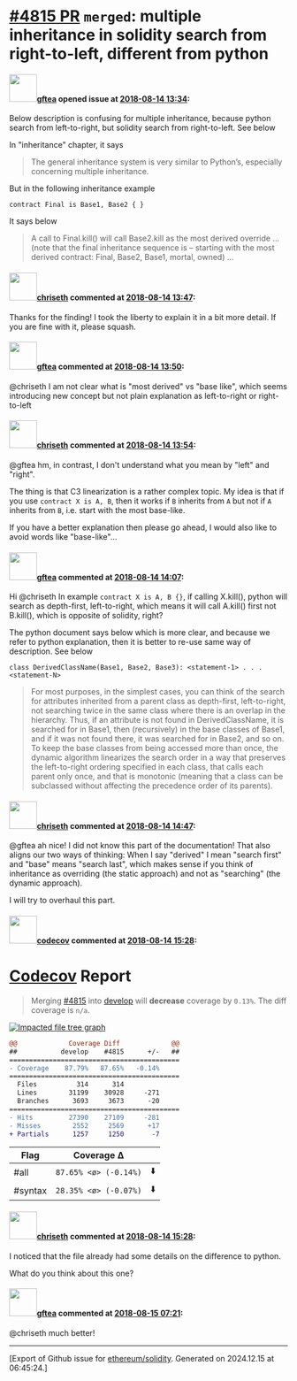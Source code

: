 # [\#4815 PR](https://github.com/ethereum/solidity/pull/4815) `merged`: multiple inheritance in solidity search from right-to-left, different from python

#### <img src="https://avatars.githubusercontent.com/u/1705787?u=0831b50dce0e68efe6a462a2e18eaaf81d9486ea&v=4" width="50">[gftea](https://github.com/gftea) opened issue at [2018-08-14 13:34](https://github.com/ethereum/solidity/pull/4815):

Below description is confusing for multiple inheritance, because python search from left-to-right, but solidity search from right-to-left. See below

In "inheritance" chapter, it says 
> The general inheritance system is very similar to Python’s, especially concerning multiple inheritance.

But in the following inheritance example 

`contract Final is Base1, Base2 {
} `

It says below
> A call to Final.kill() will call Base2.kill as the most derived override 
> ...
> (note that the final inheritance sequence is – starting with the most derived contract: Final, Base2, Base1, mortal, owned) ...



#### <img src="https://avatars.githubusercontent.com/u/9073706?v=4" width="50">[chriseth](https://github.com/chriseth) commented at [2018-08-14 13:47](https://github.com/ethereum/solidity/pull/4815#issuecomment-412877167):

Thanks for the finding! I took the liberty to explain it in a bit more detail. If you are fine with it, please squash.

#### <img src="https://avatars.githubusercontent.com/u/1705787?u=0831b50dce0e68efe6a462a2e18eaaf81d9486ea&v=4" width="50">[gftea](https://github.com/gftea) commented at [2018-08-14 13:50](https://github.com/ethereum/solidity/pull/4815#issuecomment-412878355):

@chriseth I am not clear what is "most derived" vs "base like", which seems introducing new concept but not plain explanation as left-to-right or right-to-left

#### <img src="https://avatars.githubusercontent.com/u/9073706?v=4" width="50">[chriseth](https://github.com/chriseth) commented at [2018-08-14 13:54](https://github.com/ethereum/solidity/pull/4815#issuecomment-412879855):

@gftea hm, in contrast, I don't understand what you mean by "left" and "right".

The thing is that C3 linearization is a rather complex topic. My idea is that if you use `contract X is A, B`, then it works if `B` inherits from `A` but not if `A` inherits from `B`, i.e. start with the most base-like.

If you have a better explanation then please go ahead, I would also like to avoid words like "base-like"...

#### <img src="https://avatars.githubusercontent.com/u/1705787?u=0831b50dce0e68efe6a462a2e18eaaf81d9486ea&v=4" width="50">[gftea](https://github.com/gftea) commented at [2018-08-14 14:07](https://github.com/ethereum/solidity/pull/4815#issuecomment-412884175):

Hi @chriseth 
In example `contract X is A, B {}`, if calling X.kill(), python will search as depth-first, left-to-right, which means it will call A.kill() first not B.kill(), which is opposite of solidity, right?

The python document says below which is more clear, and because we refer to python explanation, then it is better to re-use same way of description. See below

`class DerivedClassName(Base1, Base2, Base3):
    <statement-1>
    .
    .
    .
    <statement-N>`

> For most purposes, in the simplest cases, you can think of the search for attributes inherited from a parent class as depth-first, left-to-right, not searching twice in the same class where there is an overlap in the hierarchy. Thus, if an attribute is not found in DerivedClassName, it is searched for in Base1, then (recursively) in the base classes of Base1, and if it was not found there, it was searched for in Base2, and so on.
> To keep the base classes from being accessed more than once, the dynamic algorithm linearizes the search order in a way that preserves the left-to-right ordering specified in each class, that calls each parent only once, and that is monotonic (meaning that a class can be subclassed without affecting the precedence order of its parents).

#### <img src="https://avatars.githubusercontent.com/u/9073706?v=4" width="50">[chriseth](https://github.com/chriseth) commented at [2018-08-14 14:47](https://github.com/ethereum/solidity/pull/4815#issuecomment-412898386):

@gftea ah nice! I did not know this part of the documentation! That also aligns our two ways of thinking: When I say "derived" I mean "search first" and "base" means "search last", which makes sense if you think of inheritance as overriding (the static approach) and not as "searching" (the dynamic approach).

I will try to overhaul this part.

#### <img src="https://avatars.githubusercontent.com/in/254?v=4" width="50">[codecov](https://github.com/apps/codecov) commented at [2018-08-14 15:28](https://github.com/ethereum/solidity/pull/4815#issuecomment-412912819):

# [Codecov](https://codecov.io/gh/ethereum/solidity/pull/4815?src=pr&el=h1) Report
> Merging [#4815](https://codecov.io/gh/ethereum/solidity/pull/4815?src=pr&el=desc) into [develop](https://codecov.io/gh/ethereum/solidity/commit/f82893450d36d1e2d136b0cbd4449ff955410fb5?src=pr&el=desc) will **decrease** coverage by `0.13%`.
> The diff coverage is `n/a`.

[![Impacted file tree graph](https://codecov.io/gh/ethereum/solidity/pull/4815/graphs/tree.svg?token=87PGzVEwU0&src=pr&width=650&height=150)](https://codecov.io/gh/ethereum/solidity/pull/4815?src=pr&el=tree)

```diff
@@             Coverage Diff             @@
##           develop    #4815      +/-   ##
===========================================
- Coverage    87.79%   87.65%   -0.14%     
===========================================
  Files          314      314              
  Lines        31199    30928     -271     
  Branches      3693     3673      -20     
===========================================
- Hits         27390    27109     -281     
- Misses        2552     2569      +17     
+ Partials      1257     1250       -7
```

| Flag | Coverage Δ | |
|---|---|---|
| #all | `87.65% <ø> (-0.14%)` | :arrow_down: |
| #syntax | `28.35% <ø> (-0.07%)` | :arrow_down: |

#### <img src="https://avatars.githubusercontent.com/u/9073706?v=4" width="50">[chriseth](https://github.com/chriseth) commented at [2018-08-14 15:28](https://github.com/ethereum/solidity/pull/4815#issuecomment-412912956):

I noticed that the file already had some details on the difference to python.

What do you think about this one?

#### <img src="https://avatars.githubusercontent.com/u/1705787?u=0831b50dce0e68efe6a462a2e18eaaf81d9486ea&v=4" width="50">[gftea](https://github.com/gftea) commented at [2018-08-15 07:21](https://github.com/ethereum/solidity/pull/4815#issuecomment-413115654):

@chriseth much better!


-------------------------------------------------------------------------------



[Export of Github issue for [ethereum/solidity](https://github.com/ethereum/solidity). Generated on 2024.12.15 at 06:45:24.]
